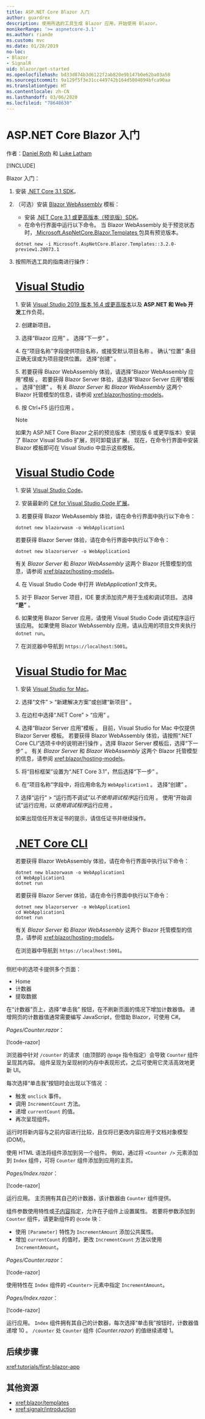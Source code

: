 ```yaml
---
title: ASP.NET Core Blazor 入门
author: guardrex
description: 使用所选的工具生成 Blazor 应用，开始使用 Blazor。
monikerRange: '>= aspnetcore-3.1'
ms.author: riande
ms.custom: mvc
ms.date: 01/28/2019
no-loc:
- Blazor
- SignalR
uid: blazor/get-started
ms.openlocfilehash: bd33d874b3d6122f2ab820e9b147b0e62ba03a58
ms.sourcegitcommit: 9a129f5f3e31cc449742b164d5004894bfca90aa
ms.translationtype: HT
ms.contentlocale: zh-CN
ms.lasthandoff: 03/06/2020
ms.locfileid: "78648630"
---
```

# <a name="get-started-with-aspnet-core-blazor"></a>ASP.NET Core Blazor 入门

作者：[Daniel Roth](https://github.com/danroth27) 和 [Luke Latham](https://github.com/guardrex)

[!INCLUDE[](~/includes/blazorwasm-preview-notice.md)]

Blazor 入门：

1. 安装 [.NET Core 3.1 SDK](https://dotnet.microsoft.com/download/dotnet-core/3.1)。

1. （可选）安装 [Blazor WebAssembly](xref:blazor/hosting-models#blazor-webassembly) 模板：
   * 安装 [.NET Core 3.1 或更高版本（预览版）SDK](https://dotnet.microsoft.com/download/dotnet-core/3.1)。
   * 在命令行界面中运行以下命令。 当 Blazor WebAssembly 处于预览状态时，[ Microsoft.AspNetCore.Blazor.Templates ](https://www.nuget.org/packages/Microsoft.AspNetCore.Blazor.Templates/) 包具有预览版本。

   ```dotnetcli
   dotnet new -i Microsoft.AspNetCore.Blazor.Templates::3.2.0-preview1.20073.1
   ```

1. 按照所选工具的指南进行操作：

   # <a name="visual-studio"></a>[Visual Studio](#tab/visual-studio)

   1\. 安装 [Visual Studio 2019 版本 16.4 或更高版本](https://visualstudio.microsoft.com/vs/preview/)以及 **ASP.NET 和 Web 开发**工作负荷。

   2\. 创建新项目。

   3\. 选择“Blazor 应用”  。 选择“下一步”  。

   4\. 在“项目名称”字段提供项目名称，或接受默认项目名称  。 确认“位置”  条目正确无误或为项目提供位置。 选择“创建”  。

   5\. 若要获得 Blazor WebAssembly 体验，请选择“Blazor WebAssembly 应用”模板  。 若要获得 Blazor Server 体验，请选择“Blazor Server 应用”模板  。 选择“创建”  。 有关 *Blazor Server* 和 *Blazor WebAssembly* 这两个 Blazor 托管模型的信息，请参阅 <xref:blazor/hosting-models>。

   6\. 按 Ctrl+F5 运行应用   。

   > [!NOTE]
   > 如果为 ASP.NET Core Blazor 之前的预览版本（预览版 6 或更早版本）安装了 Blazor Visual Studio 扩展，则可卸载该扩展。 现在，在命令行界面中安装 Blazor 模板即可在 Visual Studio 中显示这些模板。

   # <a name="visual-studio-code"></a>[Visual Studio Code](#tab/visual-studio-code)

   1\. 安装 [Visual Studio Code](https://code.visualstudio.com/)。

   2\. 安装最新的 [C# for Visual Studio Code 扩展](https://marketplace.visualstudio.com/items?itemName=ms-vscode.csharp)。

   3\. 若要获得 Blazor WebAssembly 体验，请在命令行界面中执行以下命令：

      ```dotnetcli
      dotnet new blazorwasm -o WebApplication1
      ```

      若要获得 Blazor Server 体验，请在命令行界面中执行以下命令：

      ```dotnetcli
      dotnet new blazorserver -o WebApplication1
      ```

      有关 *Blazor Server* 和 *Blazor WebAssembly* 这两个 Blazor 托管模型的信息，请参阅 <xref:blazor/hosting-models>。

   4\. 在 Visual Studio Code 中打开 *WebApplication1* 文件夹。

   5\. 对于 Blazor Server 项目，IDE 要求添加资产用于生成和调试项目。 选择 **“是”** 。

   6\. 如果使用 Blazor Server 应用，请使用 Visual Studio Code 调试程序运行该应用。 如果使用 Blazor WebAssembly 应用，请从应用的项目文件夹执行 `dotnet run`。

   7\. 在浏览器中导航到 `https://localhost:5001`。

   # <a name="visual-studio-for-mac"></a>[Visual Studio for Mac](#tab/visual-studio-mac)

   1\. 安装 [Visual Studio for Mac](https://visualstudio.microsoft.com/vs/mac/)。

   2\. 选择“文件” > “新建解决方案”或创建“新项目”    。

   3\. 在边栏中选择“.NET Core” > “应用”   。

   4\. 选择“Blazor Server 应用”模板  。 目前，Visual Studio for Mac 中仅提供 Blazor Server 模板。 若要获得 Blazor WebAssembly 体验，请按照“.NET Core CLI”选项卡中的说明进行操作  。选择 Blazor Server 模板后，选择“下一步”  。 有关 *Blazor Server* 和 *Blazor WebAssembly* 这两个 Blazor 托管模型的信息，请参阅 <xref:blazor/hosting-models>。

   <!-- For a Blazor WebAssembly experience, select the **Blazor WebAssembly App** template. Select **Next**. -->

   5\. 将“目标框架”设置为“.NET Core 3.1”，然后选择“下一步”    。

   6\. 在“项目名称”字段中，将应用命名为 `WebApplication1`  。 选择“创建”  。

   7\. 选择“运行” > “运行而不调试”以*不使用调试程序*运行应用   。 使用“开始调试”运行应用，以*使用调试程序*运行应用  。

   如果出现信任开发证书的提示，请信任证书并继续操作。

   # <a name="net-core-cli"></a>[.NET Core CLI](#tab/netcore-cli/)

   若要获得 Blazor WebAssembly 体验，请在命令行界面中执行以下命令：

   ```dotnetcli
   dotnet new blazorwasm -o WebApplication1
   cd WebApplication1
   dotnet run
   ```

   若要获得 Blazor Server 体验，请在命令行界面中执行以下命令：

   ```dotnetcli
   dotnet new blazorserver -o WebApplication1
   cd WebApplication1
   dotnet run
   ```

   有关 *Blazor Server* 和 *Blazor WebAssembly* 这两个 Blazor 托管模型的信息，请参阅 <xref:blazor/hosting-models>。

   在浏览器中导航到 `https://localhost:5001`。

   ---

侧栏中的选项卡提供多个页面：

* Home
* 计数器
* 提取数据

在“计数器”页上，选择“单击我”  按钮，在不刷新页面的情况下增加计数器值。 递增网页的计数器值通常需要编写 JavaScript，但借助 Blazor，可使用 C#。

*Pages/Counter.razor*：

[!code-razor[](get-started/samples_snapshot/3.x/Counter1.razor?highlight=7,12-15)]

浏览器中针对 `/counter` 的请求（由顶部的 `@page` 指令指定）会导致 `Counter` 组件呈现其内容。 组件呈现为呈现树的内存中表现形式，之后可使用它灵活高效地更新 UI。

每次选择“单击我”按钮时会出现以下情况  ：

* 触发 `onclick` 事件。
* 调用 `IncrementCount` 方法。
* 递增 `currentCount` 的值。
* 再次呈现组件。

运行时将新内容与之前内容进行比较，且仅将已更改内容应用于文档对象模型 (DOM)。

使用 HTML 语法将组件添加到另一个组件。 例如，通过将 `<Counter />` 元素添加到 `Index` 组件，可将 `Counter` 组件添加到应用的主页。

*Pages/Index.razor*：

[!code-razor[](get-started/samples_snapshot/3.x/Index1.razor?highlight=7)]

运行应用。 主页拥有其自己的计数器，该计数器由 `Counter` 组件提供。

组件参数使用特性或[子内容](xref:blazor/components#child-content)指定，允许在子组件上设置属性。 若要将参数添加到 `Counter` 组件，请更新组件的 `@code` 块：

* 使用 `[Parameter]` 特性为 `IncrementAmount` 添加公共属性。
* 增加 `currentCount` 的值时，更改 `IncrementCount` 方法以使用 `IncrementAmount`。

*Pages/Counter.razor*：

[!code-razor[](get-started/samples_snapshot/3.x/Counter2.razor?highlight=12-13,17)]

使用特性在 `Index` 组件的 `<Counter>` 元素中指定 `IncrementAmount`。

*Pages/Index.razor*：

[!code-razor[](get-started/samples_snapshot/3.x/Index2.razor?highlight=7)]

运行应用。 `Index` 组件拥有其自己的计数器，每次选择“单击我”按钮时，计数器值递增 10  。 `/counter` 处 `Counter` 组件 (*Counter.razor*) 的值继续递增 1。

## <a name="next-steps"></a>后续步骤

<xref:tutorials/first-blazor-app>

## <a name="additional-resources"></a>其他资源

* <xref:blazor/templates>
* <xref:signalr/introduction>
